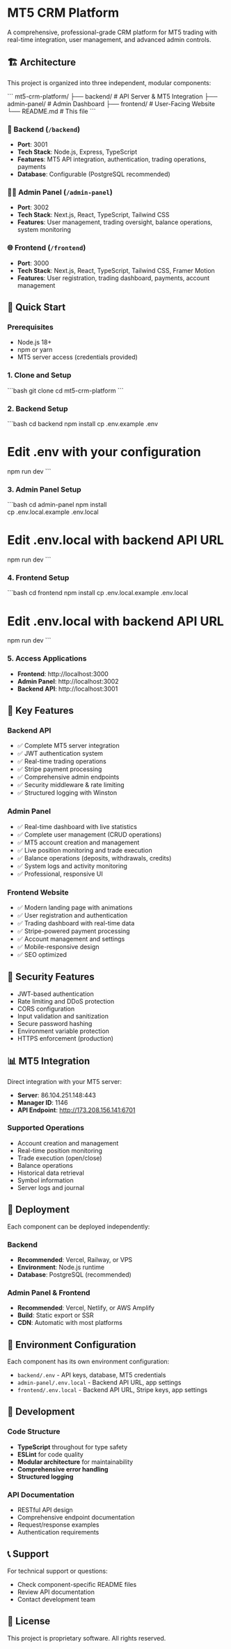 # MT5 CRM Platform

A comprehensive, professional-grade CRM platform for MT5 trading with real-time integration, user management, and advanced admin controls.

## 🏗️ Architecture

This project is organized into three independent, modular components:

\`\`\`
mt5-crm-platform/
├── backend/           # API Server & MT5 Integration
├── admin-panel/       # Admin Dashboard
├── frontend/          # User-Facing Website
└── README.md         # This file
\`\`\`

### 🔧 Backend (`/backend`)
- **Port**: 3001
- **Tech Stack**: Node.js, Express, TypeScript
- **Features**: MT5 API integration, authentication, trading operations, payments
- **Database**: Configurable (PostgreSQL recommended)

### 👨‍💼 Admin Panel (`/admin-panel`)
- **Port**: 3002  
- **Tech Stack**: Next.js, React, TypeScript, Tailwind CSS
- **Features**: User management, trading oversight, balance operations, system monitoring

### 🌐 Frontend (`/frontend`)
- **Port**: 3000
- **Tech Stack**: Next.js, React, TypeScript, Tailwind CSS, Framer Motion
- **Features**: User registration, trading dashboard, payments, account management

## 🚀 Quick Start

### Prerequisites
- Node.js 18+ 
- npm or yarn
- MT5 server access (credentials provided)

### 1. Clone and Setup
\`\`\`bash
git clone <repository-url>
cd mt5-crm-platform
\`\`\`

### 2. Backend Setup
\`\`\`bash
cd backend
npm install
cp .env.example .env
# Edit .env with your configuration
npm run dev
\`\`\`

### 3. Admin Panel Setup
\`\`\`bash
cd admin-panel
npm install  
cp .env.local.example .env.local
# Edit .env.local with backend API URL
npm run dev
\`\`\`

### 4. Frontend Setup
\`\`\`bash
cd frontend
npm install
cp .env.local.example .env.local  
# Edit .env.local with backend API URL
npm run dev
\`\`\`

### 5. Access Applications
- **Frontend**: http://localhost:3000
- **Admin Panel**: http://localhost:3002  
- **Backend API**: http://localhost:3001

## 🔑 Key Features

### Backend API
- ✅ Complete MT5 server integration
- ✅ JWT authentication system
- ✅ Real-time trading operations
- ✅ Stripe payment processing
- ✅ Comprehensive admin endpoints
- ✅ Security middleware & rate limiting
- ✅ Structured logging with Winston

### Admin Panel  
- ✅ Real-time dashboard with live statistics
- ✅ Complete user management (CRUD operations)
- ✅ MT5 account creation and management
- ✅ Live position monitoring and trade execution
- ✅ Balance operations (deposits, withdrawals, credits)
- ✅ System logs and activity monitoring
- ✅ Professional, responsive UI

### Frontend Website
- ✅ Modern landing page with animations
- ✅ User registration and authentication  
- ✅ Trading dashboard with real-time data
- ✅ Stripe-powered payment processing
- ✅ Account management and settings
- ✅ Mobile-responsive design
- ✅ SEO optimized

## 🔐 Security Features

- JWT-based authentication
- Rate limiting and DDoS protection
- CORS configuration
- Input validation and sanitization
- Secure password hashing
- Environment variable protection
- HTTPS enforcement (production)

## 📊 MT5 Integration

Direct integration with your MT5 server:
- **Server**: 86.104.251.148:443
- **Manager ID**: 1146
- **API Endpoint**: http://173.208.156.141:6701

### Supported Operations
- Account creation and management
- Real-time position monitoring
- Trade execution (open/close)
- Balance operations
- Historical data retrieval
- Symbol information
- Server logs and journal

## 🚀 Deployment

Each component can be deployed independently:

### Backend
- **Recommended**: Vercel, Railway, or VPS
- **Environment**: Node.js runtime
- **Database**: PostgreSQL (recommended)

### Admin Panel & Frontend  
- **Recommended**: Vercel, Netlify, or AWS Amplify
- **Build**: Static export or SSR
- **CDN**: Automatic with most platforms

## 📝 Environment Configuration

Each component has its own environment configuration:

- `backend/.env` - API keys, database, MT5 credentials
- `admin-panel/.env.local` - Backend API URL, app settings  
- `frontend/.env.local` - Backend API URL, Stripe keys, app settings

## 🔧 Development

### Code Structure
- **TypeScript** throughout for type safety
- **ESLint** for code quality
- **Modular architecture** for maintainability
- **Comprehensive error handling**
- **Structured logging**

### API Documentation
- RESTful API design
- Comprehensive endpoint documentation
- Request/response examples
- Authentication requirements

## 📞 Support

For technical support or questions:
- Check component-specific README files
- Review API documentation
- Contact development team

## 📄 License

This project is proprietary software. All rights reserved.
